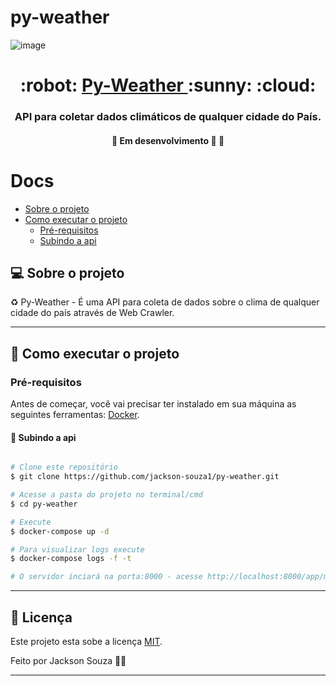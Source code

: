 # py-weather




![image](https://user-images.githubusercontent.com/66448077/123535820-dcd54880-d6fc-11eb-8a62-6b92d5dabc52.png)

<h1 align="center">
     :robot: <a href="#" alt=""> Py-Weather </a> :sunny: :cloud:
</h1>

<h3 align="center">
   	API para coletar dados climáticos de qualquer cidade do País.
</h3>

<h4 align="center">
	🚧   Em desenvolvimento 🚀 🚧
</h4>

Docs
=================
<!--ts-->
   * [Sobre o projeto](#-sobre-o-projeto)
   * [Como executar o projeto](#-como-executar-o-projeto)
     * [Pré-requisitos](#pré-requisitos)
     * [Subindo a api ](#subindo-a-api)
<!--te-->


## 💻 Sobre o projeto

♻️ Py-Weather - É uma API para coleta de dados sobre o clima de qualquer cidade do país através de Web Crawler.

---

## 🚀 Como executar o projeto

### Pré-requisitos

Antes de começar, você vai precisar ter instalado em sua máquina as seguintes ferramentas:
[Docker](https://docs.docker.com/get-docker/).


#### 🎲 Subindo a api 

```bash

# Clone este repositório
$ git clone https://github.com/jackson-souza1/py-weather.git

# Acesse a pasta do projeto no terminal/cmd
$ cd py-weather

# Execute
$ docker-compose up -d

# Para visualizar logs execute
$ docker-compose logs -f -t 

# O servidor inciará na porta:8000 - acesse http://localhost:8000/app/metrics 

```
---

## 📝 Licença

Este projeto esta sobe a licença [MIT](./LICENSE).

Feito por Jackson Souza 👋🏽 

---
